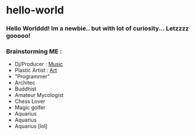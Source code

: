 # hello-world
### Hello Worlddd! Im a newbie.. but with lot of curiosity... Letzzzz gooooo! 

### Brainstorming ME :
- Dj/Producer : [Music](https://soundcloud.com/van-der-rohe-795638076)
- Plastic Artist : [Art](https://www.behance.net/VanderRohe)
- "Programmer"
- Architec
- Buddhist
- Amateur Mycologist
- Chess Lover
- Magic golfer 
- Aquarius
- Aquarius
- Aquarius [lol]
